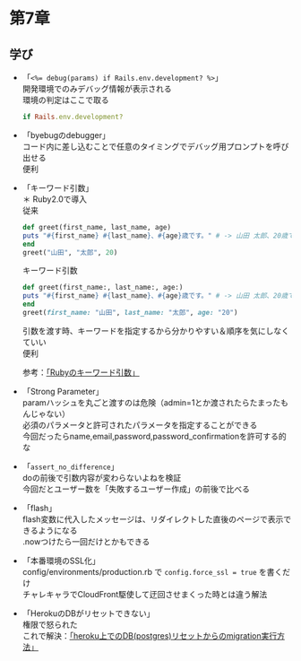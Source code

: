 #  第7章

## 学び

- 「`<%= debug(params) if Rails.env.development? %>`」  
    開発環境でのみデバッグ情報が表示される  
    環境の判定はここで取る  
    ```ruby
    if Rails.env.development?
    ```

- 「byebugのdebugger」  
    コード内に差し込むことで任意のタイミングでデバッグ用プロンプトを呼び出せる  
    便利

- 「キーワード引数」  
    ＊ Ruby2.0で導入  
    従来  
    ```ruby
    def greet(first_name, last_name, age)
    puts "#{first_name} #{last_name}、#{age}歳です。" # -> 山田 太郎、20歳です。
    end
    greet("山田", "太郎", 20)
    ```
    キーワード引数  
    ```ruby
    def greet(first_name:, last_name:, age:)
    puts "#{first_name} #{last_name}、#{age}歳です。" # -> 山田 太郎、20歳です。
    end
    greet(first_name: "山田", last_name: "太郎", age: "20")
    ```
    引数を渡す時、キーワードを指定するから分かりやすい＆順序を気にしなくていい  
    便利  

    参考：[「Rubyのキーワード引数」](https://tokitsubaki.com/ruby-keyword-arguments/531/)


- 「Strong Parameter」  
    paramハッシュを丸ごと渡すのは危険（admin=1とか渡されたらたまったもんじゃない）  
    必須のパラメータと許可されたパラメータを指定することができる  
    今回だったらname,email,password,password_confirmationを許可する的な

- 「`assert_no_difference`」  
    doの前後で引数内容が変わらないよねを検証  
    今回だとユーザー数を「失敗するユーザー作成」の前後で比べる

- 「flash」  
    flash変数に代入したメッセージは、リダイレクトした直後のページで表示できるようになる  
    .nowつけたら一回だけとかもできる

- 「本番環境のSSL化」  
    config/environments/production.rb で `config.force_ssl = true` を書くだけ  
    チャレキャラでCloudFront駆使して迂回させまくった時とは違う解法

- 「HerokuのDBがリセットできない」  
    権限で怒られた  
    これで解決：[「heroku上でのDB(postgres)リセットからのmigration実行方法」](https://qiita.com/motoki4917/items/1bc8d539f36852abf090)

